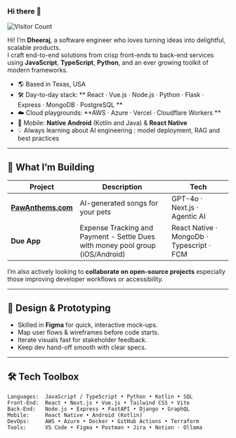### Hi there 👋

![Visitor Count](https://profile-counter.glitch.me/bhatiadheeraj/count.svg)

Hi! I’m **Dheeraj**, a software engineer who loves turning ideas into delightful, scalable products.  
I craft end-to-end solutions from crisp front-ends to back-end services using **JavaScript**, **TypeScript**, **Python**, and an ever growing toolkit of modern frameworks.

- 🌎  Based in Texas, USA  
- 🛠  Day-to-day stack: ** React · Vue.js · Node.js · Python · Flask · Express · MongoDB · PostgreSQL **  
- ☁️  Cloud playgrounds: **AWS · Azure · Vercel · Cloudflare Workers **  
- 📱  Mobile: **Native Android** (Kotlin and Java) & **React Native**  
- 💡  Always learning about AI engineering : model deployment, RAG and best practices 
---

## 🔭 What I’m Building

| Project | Description | Tech |
|---------|-------------|------|
| **[PawAnthems.com](https://pawanthems.com)** | AI-generated songs for your pets | GPT-4o · Next.js · Agentic AI |
| **Due App** | Expense Tracking and Payment - Settle Dues with money pool group (iOS/Android) | React Native · MongoDb · Typescript · FCM |

I’m also actively looking to **collaborate on open-source projects** especially those improving developer workflows or accessibility.

---

## 🎨 Design & Prototyping
- Skilled in **Figma** for quick, interactive mock-ups.  
- Map user flows & wireframes before code starts.  
- Iterate visuals fast for stakeholder feedback.  
- Keep dev hand-off smooth with clear specs.  
---

## 🛠 Tech Toolbox

```
Languages:  JavaScript / TypeScript • Python • Kotlin • SQL
Front-End:  React • Next.js • Vue.js • Tailwind CSS • Vite
Back-End:   Node.js • Express • FastAPI • Django • GraphQL
Mobile:     React Native • Android (Kotlin)
DevOps:     AWS • Azure • Docker • GitHub Actions • Terraform
Tools:      VS Code • Figma • Postman • Jira • Notion · Ollama 
```
<!--
**bhatiadheeraj/bhatiadheeraj** is a ✨ _special_ ✨ repository because its `README.md` (this file) appears on your GitHub profile.

Here are some ideas to get you started:

- 🔭 I’m currently working on ...
- 🌱 I’m currently learning ...
- 👯 I’m looking to collaborate on ...
- 🤔 I’m looking for help with ...
- 💬 Ask me about ...
- 📫 How to reach me: ...
- 😄 Pronouns: ...
- ⚡ Fun fact: ...
-->
